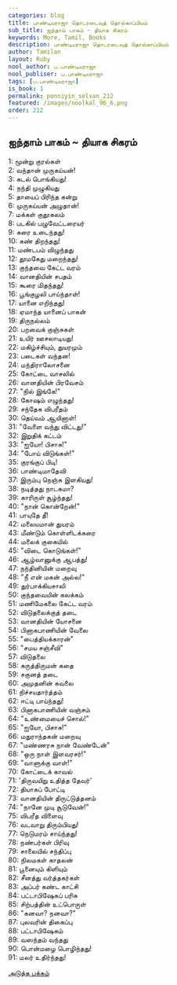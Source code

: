 ```yaml
---
categories: blog
title: பாண்டியராஜா தொடரடைவுத் தொல்காப்பியம்
sub_title: ஐந்தாம் பாகம் ~ தியாக சிகரம்
keywords: More, Tamil, Books
description: பாண்டியராஜா தொடரடைவுத் தொல்காப்பியம்
author: Tamilan
layout: Ruby
nool_author: ப.பாண்டியராஜா
nool_publiser: ப.பாண்டியராஜா
tags: [ப.பாண்டியராஜா]
is_book: 1
permalink: ponniyin_selvan_212
featured: /images/noolkal_96_6.png
order: 212
---
```



## ஐந்தாம் பாகம் ~ தியாக சிகரம்

1: மூன்று குரல்கள்  
2: வந்தான் முருகய்யன்!  
3: கடல் பொங்கியது!  
4: நந்தி முழுகியது  
5: தாயைப் பிரிந்த கன்று  
6: முருகய்யன் அழுதான்!  
7: மக்கள் குதூகலம்  
8: படகில் பழுவேட்டரையர்  
9: கரை உடைந்தது!  
10: கண் திறந்தது!  
11: மண்டபம் விழுந்தது  
12: தூமகேது மறைந்தது!  
13: குந்தவை கேட்ட வரம்  
14: வானதியின் சபதம்  
15: கூரை மிதந்தது!  
16: பூங்குழலி பாய்ந்தாள்!  
17: யானை எறிந்தது!  
18: ஏமாந்த யானைப் பாகன்  
19: திருநல்லம்  
20: பறவைக் குஞ்சுகள்  
21: உயிர் ஊசலாடியது!  
22: மகிழ்ச்சியும், துயரமும்  
23: படைகள் வந்தன!  
24: மந்திராலோசனை  
25: கோட்டை வாசலில்  
26: வானதியின் பிரவேசம்  
27: "நில் இங்கே!"  
28: கோஷம் எழுந்தது!  
29: சந்தேக விபரீதம்  
30: தெய்வம் ஆயினாள்!  
31: "வேளை வந்து விட்டது!"  
32: இறுதிக் கட்டம்  
33: "ஐயோ! பிசாசு!"  
34: "போய் விடுங்கள்!"  
35: குரங்குப் பிடி!  
36: பாண்டிமாதேவி  
37: இரும்பு நெஞ்சு இளகியது!  
38: நடித்தது நாடகமா?  
39: காரிருள் சூழ்ந்தது!  
40: "நான் கொன்றேன்!"  
41: பாயுதே தீ!  
42: மலையமான் துயரம்  
43: மீண்டும் கொள்ளிடக்கரை  
44: மலைக் குகையில்  
45: "விடை கொடுங்கள்!"  
46: ஆழ்வானுக்கு ஆபத்து!  
47: நந்தினியின் மறைவு  
48: "நீ என் மகன் அல்ல!"  
49: துர்பாக்கியசாலி  
50: குந்தவையின் கலக்கம்  
51: மணிமேகலை கேட்ட வரம்  
52: விடுதலைக்குத் தடை  
53: வானதியின் யோசனை  
54: பினாகபாணியின் வேலை  
55: "பைத்தியக்காரன்"  
56: "சமய சஞ்சீவி"  
57: விடுதலை  
58: கருத்திருமன் கதை  
59: சகுனத் தடை  
60: அமுதனின் கவலை  
61: நிச்சயதார்த்தம்  
62: ஈட்டி பாய்ந்தது!  
63: பினாகபாணியின் வஞ்சம்  
64: "உண்மையைச் சொல்!"  
65: "ஐயோ, பிசாசு!"  
66: மதுராந்தகன் மறைவு  
67: "மண்ணரசு நான் வேண்டேன்"  
68: "ஒரு நாள் இளவரசர்!"  
69: "வாளுக்கு வாள்!"  
70: கோட்டைக் காவல்  
71: 'திருவயிறு உதித்த தேவர்'  
72: தியாகப் போட்டி  
73: வானதியின் திருட்டுத்தனம்  
74: "நானே முடி சூடுவேன்!"  
75: விபரீத விளைவு  
76: வடவாறு திரும்பியது!  
77: நெடுமரம் சாய்ந்தது!  
78: நண்பர்கள் பிரிவு  
79: சாலையில் சந்திப்பு  
80: நிலமகள் காதலன்  
81: பூனையும் கிளியும்  
82: சீனத்து வர்த்தகர்கள்  
83: அப்பர் கண்ட காட்சி  
84: பட்டாபிஷேகப் பரிசு  
85: சிற்பத்தின் உட்பொருள்  
86: "கனவா? நனவா?"  
87: புலவரின் திகைப்பு  
88: பட்டாபிஷேகம்  
89: வஸந்தம் வந்தது  
90: பொன்மழை பொழிந்தது!  
91: மலர் உதிர்ந்தது!

[அடுத்த பக்கம்](ponniyin_selvan_213)
